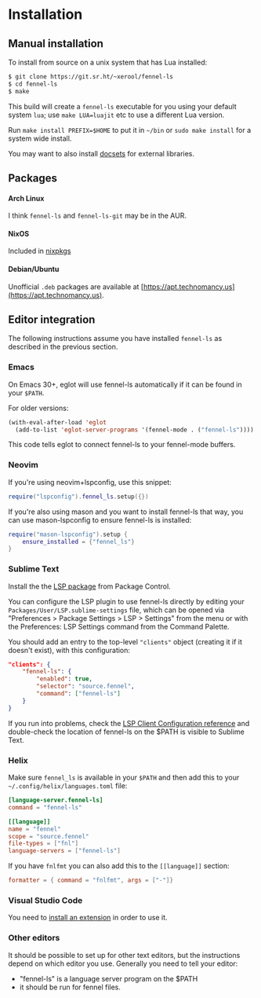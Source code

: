 # Installation

## Manual installation

To install from source on a unix system that has Lua installed:

```sh
$ git clone https://git.sr.ht/~xerool/fennel-ls
$ cd fennel-ls
$ make
```

This build will create a `fennel-ls` executable for you using your default
system `lua`; use `make LUA=luajit` etc to use a different Lua version.

Run `make install PREFIX=$HOME` to put it in `~/bin` or `sudo make install` for
a system wide install.

You may want to also install [docsets](docsets.md) for external libraries.

## Packages

#### Arch Linux

I think `fennel-ls` and `fennel-ls-git` may be in the AUR.

#### NixOS

Included in [nixpkgs](https://github.com/NixOS/nixpkgs/blob/master/pkgs/by-name/fe/fennel-ls/package.nix)

#### Debian/Ubuntu

Unofficial `.deb` packages are available at
[https://apt.technomancy.us](https://apt.technomancy.us).


## Editor integration

The following instructions assume you have installed `fennel-ls` as described
in the previous section.

### Emacs

On Emacs 30+, eglot will use fennel-ls automatically if it can be found in your `$PATH`.

For older versions:

```lisp
(with-eval-after-load 'eglot
  (add-to-list 'eglot-server-programs '(fennel-mode . ("fennel-ls"))))
```

This code tells eglot to connect fennel-ls to your fennel-mode buffers.

### Neovim

If you're using neovim+lspconfig, use this snippet:
```lua
require("lspconfig").fennel_ls.setup({})
```

If you're also using mason and you want to install fennel-ls that way, you can
use mason-lspconfig to ensure fennel-ls is installed:
```lua
require("mason-lspconfig").setup {
    ensure_installed = {"fennel_ls"}
}
```

### Sublime Text

Install the the [LSP 
package](https://packagecontrol.io/packages/LSP) from Package Control.

You can configure the LSP plugin to use fennel-ls directly by editing your
`Packages/User/LSP.sublime-settings` file, which can be opened via "Preferences
\> Package Settings \> LSP \> Settings" from the menu or with the Preferences: LSP
Settings command from the Command Palette.

You should add an entry to the top-level `"clients"` object (creating it if it
doesn't exist), with this configuration:
```json
"clients": {
    "fennel-ls": {
        "enabled": true,
        "selector": "source.fennel",
        "command": ["fennel-ls"]
    }
}
```

If you run into problems, check the [LSP Client Configuration
reference](https://lsp.sublimetext.io/client_configuration/) and double-check
the location of fennel-ls on the $PATH is visible to Sublime Text.

### Helix

Make sure `fennel_ls` is available in your `$PATH` and then add this to your
`~/.config/helix/languages.toml` file:

```toml
[language-server.fennel-ls]
command = "fennel-ls"

[[language]]
name = "fennel"
scope = "source.fennel"
file-types = ["fnl"]
language-servers = ["fennel-ls"]
```

If you have `fnlfmt` you can also add this to the `[[language]]` section:

```toml
formatter = { command = "fnlfmt", args = ["-"]}
```

### Visual Studio Code

You need to [install an extension](https://codeberg.org/adjuvant/vscode-fennel-ls)
in order to use it.

### Other editors

It should be possible to set up for other text editors, but the instructions
depend on which editor you use. Generally you need to tell your editor:
* "fennel-ls" is a language server program on the $PATH
* it should be run for fennel files.
